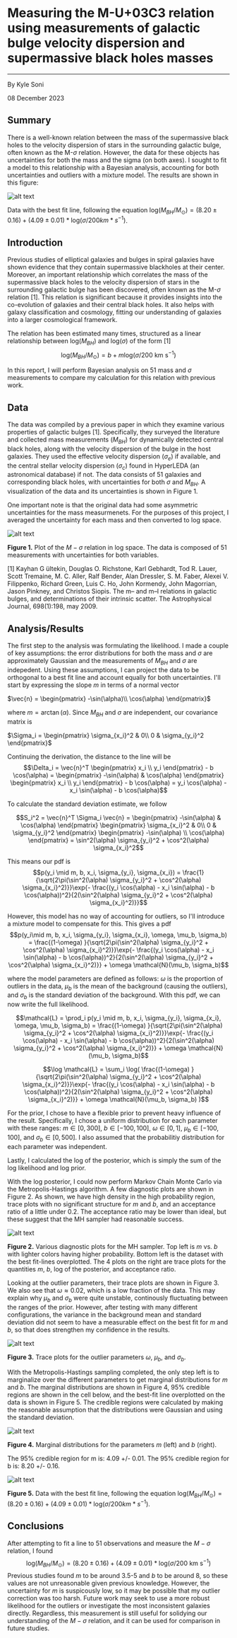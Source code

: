 # Measuring the M-U+03C3 relation using measurements of galactic bulge velocity dispersion and supermassive black holes masses

---

By Kyle Soni

08 December 2023

## Summary

There is a well-known relation between the mass of the supermassive black holes to the velocity dispersion of stars in the surrounding galactic bulge, often known as the M-$\sigma$ relation. However, the data for these objects has uncertainties for both the mass and the sigma (on both axes). I sought to fit a model to this relationship with a Bayesian analysis, accounting for both uncertainties and outliers with a mixture model. The results are shown in this figure:

![alt text](https://github.com/kylesoni/Measuring-the-M-sigma-relation/blob/main/figures/fig5.png?raw=true)

Data with the best fit line, following the equation $\text{log}(M_{BH}/M_\odot) = (8.20 \pm 0.16) + (4.09 \pm 0.01) * \text{log}(\sigma / 200 km*s^{-1})$.

## Introduction

Previous studies of elliptical galaxies and bulges in spiral galaxies have shown evidence that they contain supermassive blackholes at their center. Moreover, an important relationship which correlates the mass of the supermassive black holes to the velocity dispersion of stars in the surrounding galactic bulge has been discovered, often known as the M-$\sigma$ relation [1]. This relation is significant because it provides insights into the co-evolution of galaxies and their central black holes. It also helps with galaxy classification and cosmology, fitting our understanding of galaxies into a larger cosmological framework.

The relation has been estimated many times, structured as a linear relationship between $\text{log}(M_{BH})$ and $\text{log}(\sigma)$ of the form [1]
$$\text{log}(M_{BH}/M_\odot) = b + m \text{log}(\sigma / 200 \text{ km s$^{-1}$})$$

In this report, I will perform Bayesian analysis on 51 mass and $\sigma$ measurements to compare my calculation for this relation with previous work.

## Data

The data was compiled by a previous paper in which they examine various properties of galactic bulges [1]. Specifically, they surveyed the literature and collected mass measurements ($M_{BH}$) for dynamically detected central black holes, along with the velocity dispersion of the bulge in the host galaxies. They used the effective velocity dispersion ($\sigma_e$) if available, and the central stellar velocity dispersion ($\sigma_c$) found in HyperLEDA (an astronomical database) if not. The data consists of 51 galaxies and corresponding black holes, with uncertainties for both $\sigma$ and $M_{BH}$. A visualization of the data and its uncertainties is shown in Figure 1.

One important note is that the original data had some asymmetric uncertainties for the mass measurmenets. For the purposes of this project, I averaged the uncertainty for each mass and then converted to log space.

![alt text](https://github.com/kylesoni/Measuring-the-M-sigma-relation/blob/main/figures/fig1.png?raw=true)

**Figure 1.** Plot of the $M-\sigma$ relation in log space. The data is composed of 51 measurements with uncertainties for both variables.

[1] Kayhan G ̈ultekin, Douglas O. Richstone, Karl Gebhardt, Tod R. Lauer, Scott Tremaine, M. C. Aller, Ralf Bender, Alan Dressler, S. M. Faber, Alexei V. Filippenko, Richard Green, Luis C. Ho, John Kormendy, John Magorrian, Jason Pinkney, and Christos Siopis. The m– and m–l relations in galactic bulges, and determinations of their intrinsic scatter. The Astrophysical Journal, 698(1):198, may 2009.

## Analysis/Results

The first step to the analysis was formulating the likelihood. I made a couple of key assumptions: the error distributions for both the mass and $\sigma$ are approximately Gaussian and the measurements of $M_{BH}$ and $\sigma$ are indepedent. Using these assumptions, I can project the data to be orthogonal to a best fit line and account equally for both uncertainties. I'll start by expressing the slope $m$ in terms of a normal vector

$\vec{n} =
\begin{pmatrix}
-\sin(\alpha)\\
\cos(\alpha)
\end{pmatrix}$

where $m = \arctan(\alpha)$. Since $M_{BH}$ and $\sigma$ are independent, our covariance matrix is

$\Sigma_i = 
\begin{pmatrix}
\sigma_{x_i}^2 & 0\\
0 & \sigma_{y_i}^2
\end{pmatrix}$

Continuing the derivation, the distance to the line will be 
$$\Delta_i = \vec{n}^T \begin{pmatrix} x_i \\ y_i \end{pmatrix} - b \cos(\alpha) = \begin{pmatrix} -\sin(\alpha) & \cos(\alpha) \end{pmatrix} \begin{pmatrix} x_i \\ y_i \end{pmatrix} - b \cos(\alpha) = y_i \cos(\alpha) - x_i \sin(\alpha) - b \cos(\alpha)$$

To calculate the standard deviation estimate, we follow

$$S_i^2 = \vec{n}^T \Sigma_i \vec{n} = \begin{pmatrix} -\sin(\alpha) & \cos(\alpha) \end{pmatrix} 
\begin{pmatrix}
\sigma_{x_i}^2 & 0\\
0 & \sigma_{y_i}^2
\end{pmatrix} 
\begin{pmatrix} -\sin(\alpha) \\ \cos(\alpha) \end{pmatrix} = \sin^2(\alpha) \sigma_{y_i}^2 + \cos^2(\alpha) \sigma_{x_i}^2$$

This means our pdf is 
$$p(y_i \mid m, b, x_i, \sigma_{y_i}, \sigma_{x_i}) = \frac{1}{\sqrt{2\pi(\sin^2(\alpha) \sigma_{y_i}^2 + \cos^2(\alpha) \sigma_{x_i}^2)}}\exp{- \frac{(y_i \cos(\alpha) - x_i \sin(\alpha) - b \cos(\alpha))^2}{2(\sin^2(\alpha) \sigma_{y_i}^2 + \cos^2(\alpha) \sigma_{x_i}^2)}}$$

However, this model has no way of accounting for outliers, so I'll introduce a mixture model to compensate for this. This gives a pdf
$$p(y_i\mid m, b, x_i, \sigma_{y_i}, \sigma_{x_i}, \omega, \mu_b, \sigma_b) = \frac{(1-\omega) }{\sqrt{2\pi(\sin^2(\alpha) \sigma_{y_i}^2 + \cos^2(\alpha) \sigma_{x_i}^2)}}\exp{- \frac{(y_i \cos(\alpha) - x_i \sin(\alpha) - b \cos(\alpha))^2}{2(\sin^2(\alpha) \sigma_{y_i}^2 + \cos^2(\alpha) \sigma_{x_i}^2)}} + \omega \mathcal{N}(\mu_b, \sigma_b)$$

where the model parameters are defined as follows: $\omega$ is the proportion of outliers in the data, $\mu_b$ is the mean of the background (causing the outliers), and $\sigma_b$ is the standard deviation of the background. With this pdf, we can now write the full likelihood.

$$\mathcal{L} = \prod_i p(y_i \mid m, b, x_i, \sigma_{y_i}, \sigma_{x_i}, \omega, \mu_b, \sigma_b) = \frac{(1-\omega) }{\sqrt{2\pi(\sin^2(\alpha) \sigma_{y_i}^2 + \cos^2(\alpha) \sigma_{x_i}^2)}}\exp{- \frac{(y_i \cos(\alpha) - x_i \sin(\alpha) - b \cos(\alpha))^2}{2(\sin^2(\alpha) \sigma_{y_i}^2 + \cos^2(\alpha) \sigma_{x_i}^2)}} + \omega \mathcal{N}(\mu_b, \sigma_b)$$

$$\log \mathcal{L} = \sum_i \log( \frac{(1-\omega) }{\sqrt{2\pi(\sin^2(\alpha) \sigma_{y_i}^2 + \cos^2(\alpha) \sigma_{x_i}^2)}}\exp{- \frac{(y_i \cos(\alpha) - x_i \sin(\alpha) - b \cos(\alpha))^2}{2(\sin^2(\alpha) \sigma_{y_i}^2 + \cos^2(\alpha) \sigma_{x_i}^2)}} + \omega \mathcal{N}(\mu_b, \sigma_b) )$$

For the prior, I chose to have a flexible prior to prevent heavy influence of the result. Specifically, I chose a uniform distribution for each parameter with these ranges: $m \in [0, 300]$, $b \in [-100, 100]$, $\omega \in [0, 1]$, $\mu_b \in [-100, 100]$, and $\sigma_b \in [0, 500]$. I also assumed that the probabilitiy distribution for each parameter was independent.

Lastly, I calculated the log of the posterior, which is simply the sum of the log likelihood and log prior.

With the log posterior, I could now perform Markov Chain Monte Carlo via the Metropolis-Hastings algorithm. A few diagnostic plots are shown in Figure 2. As shown, we have high density in the high probability region, trace plots with no significant structure for $m$ and $b$, and an acceptance ratio of a little under 0.2. The acceptance ratio may be lower than ideal, but these suggest that the MH sampler had reasonable success.

![alt text](https://github.com/kylesoni/Measuring-the-M-sigma-relation/blob/main/figures/fig2.png?raw=true)

**Figure 2.** Various diagnostic plots for the MH sampler. Top left is $m$ vs. $b$ with lighter colors having higher probability. Bottom left is the dataset with the best fit-lines overplotted. The 4 plots on the right are trace plots for the quantities $m$, $b$, log of the posterior, and acceptance ratio.

Looking at the outlier parameters, their trace plots are shown in Figure 3. We also see that $\omega \approx 0.02$, which is a low fraction of the data. This may explain why $\mu_b$ and $\sigma_b$ were quite unstable, continously fluctuating between the ranges of the prior. However, after testing with many different configurations, the variance in the background mean and standard deviation did not seem to have a measurable effect on the best fit for $m$ and $b$, so that does strengthen my confidence in the results.

![alt text](https://github.com/kylesoni/Measuring-the-M-sigma-relation/blob/main/figures/fig3.png?raw=true)

**Figure 3.** Trace plots for the outlier parameters $\omega$, $\mu_b$, and $\sigma_b$.

With the Metropolis-Hastings sampling completed, the only step left is to marginalize over the different parameters to get marginal distributions for $m$ and $b$. The marginal distributions are shown in Figure 4, 95% credible regions are shown in the cell below, and the best-fit line overplotted on the data is shown in Figure 5. The credible regions were calculated by making the reasonable assumption that the distributions were Gaussian and using the standard deviation.

![alt text](https://github.com/kylesoni/Measuring-the-M-sigma-relation/blob/main/figures/fig4.png?raw=true)

**Figure 4.** Marginal distributions for the parameters $m$ (left) and $b$ (right).

The 95% credible region for m is: 4.09 +/- 0.01.
The 95% credible region for b is: 8.20 +/- 0.16.

![alt text](https://github.com/kylesoni/Measuring-the-M-sigma-relation/blob/main/figures/fig5.png?raw=true)

**Figure 5.** Data with the best fit line, following the equation $\text{log}(M_{BH}/M_\odot) = (8.20 \pm 0.16) + (4.09 \pm 0.01) * \text{log}(\sigma / 200 km*s^{-1})$.

## Conclusions

After attempting to fit a line to 51 observations and measure the $M-\sigma$ relation, I found
$$\text{log}(M_{BH}/M_\odot) = (8.20 \pm 0.16) + (4.09 \pm 0.01) * \text{log}(\sigma / 200 \text{ km s$^{-1}$})$$
Previous studies found $m$ to be around 3.5-5 and $b$ to be around 8, so these values are not unreasonable given previous knowledge. However, the uncertainty for $m$ is suspicously low, so it may be possible that my outlier correction was too harsh. Future work may seek to use a more robust likelihood for the outliers or investigate the most inconsistent galaxies directly. Regardless, this measurement is still useful for solidying our understanding of the $M-\sigma$ relation, and it can be used for comparison in future studies.